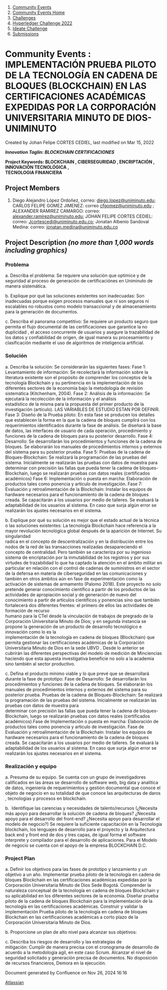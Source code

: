1. [Community Events](index.html)
2. [Community Events Home](Community-Events-Home_21790731.html)
3. [Challenges](Challenges_21792347.html)
4. [Hyperledger Challenge 2022](Hyperledger-Challenge-2022_21792351.html)
5. [Ideate Challenge](Ideate-Challenge_21792356.html)
6. [Submissions](Submissions_21790825.html)

# Community Events : IMPLEMENTACIÓN PRUEBA PILOTO DE LA TECNOLOGÍA EN CADENA DE BLOQUES (BLOCKCHAIN) EN LAS CERTIFICACIONES ACADÉMICAS EXPEDIDAS POR LA CORPORACIÓN UNIVERSITARIA MINUTO DE DIOS-UNIMINUTO

Created by Johan Felipe CORTES CEDIEL, last modified on Mar 15, 2022

***Innovation Taglin: BLOCKCHAIN CERTIFICACIONES***

**Project Keywords: BLOCKCHAIN , CIBERSEGURIDAD , ENCRIPTACIÓN , INNOVACIÓN TECNOLÓGICA ,  
TECNOLOGIA FINANCIERA** 

## Project Members

1. Diego Alejandro López Ordoñez, correo: diego.lopez@uniminuto.edu;  CARLOS FELIPE GOMEZ JIMENEZ: correo [cfgomez@uniminuto.edu](mailto:cfgomez@uniminuto.edu) ; ALEXANDER RAMIREZ CAMARGO: correo: alexander.ramirez@uniminuto.edu; JOHAN FELIPE CORTES CEDIEL: correo: [Jcortescedi@uniminuto.edu.co](mailto:Jcortescedi@uniminuto.edu.co); Jonatan Albenio Sandoval Medina: correo: jonatan.medina@uniminuto.edu.co

## Project Description *(no more than 1,000 words including graphics)*

### Problema

a. Describa el problema: Se requiere una solución que optimice y de seguridad al proceso de generación de certificaciónes en Uniminuto de manera sistemática.

b. Explique por qué las soluciones existentes son inadecuadas: Son inadecuadas porque exigen procesos manuales que ni son seguros ni escalables no robustos como modelo transaccional y de almacenamiento para la generación de documentos.

c. Describa el panorama competitivo: Se requiere un producto seguro que permita el flujo documental de las certificaciones que garantice la no duplicidad , el acceso concurrente de usuarios y asegure la trazabilidad de los datos y confiabilidad de origen, de igual manera su procesamiento y clasificación mediante el uso de algoritmos de inteligencia artificial.

### Solución

a. Describa la solución: Se considerarán las siguientes fases: Fase 1: Levantamiento de información: Se recolectará la información sobre la literatura existente son el propósito de comprender los conceptos de la tecnología Blockchain y su pertinencia en la implementación de los diferentes sectores de la economía bajo la metodología de revisión sistemática (Kitchenham, 2004). Fase 2: Análisis de la información: Se ejecutará la recolección de la información y el análisis  
estadístico de la misma para la propuesta del primer producto de la investigación (artículo). LAS VARIABLES DE ESTUDIO ESTAN POR DEFINIR. Fase 3: Diseño de la Prueba piloto: En esta fase se producen los detalles que establecen la forma en la que la cadena de bloques cumplirá con los requerimientos identificados durante la fase de análisis. Se diseñará la base de datos, las interfaces de usuario de cada operación, procedimiento y funciones de la cadena de bloques para su posterior desarrollo. Fase 4: Desarrollo: Se desarrollarán los procedimientos y funciones de la cadena de bloques. Se elaborarán los manuales de procedimientos internos y externos del sistema para su posterior prueba. Fase 5: Pruebas de la cadena de  
Bloques-Blockchain: Se realizará la programación de las pruebas del sistema. Inicialmente se realizarán las pruebas con datos de muestra para determinar con precisión las fallas que pueda tener la cadena de bloques- Blockchain, luego se realizarán pruebas con datos reales (certificados académicos) Fase 6: Implementación o puesta en marcha: Elaboración de productos tales como ponencia y artículo de investigación. Fase 7: Evaluación y retroalimentación de la Blockchain: Instalar los equipos de hardware necesarios para el funcionamiento de la cadena de bloques creada. Se capacitarán a los usuarios por medio de talleres. Se evaluará la adaptabilidad de los usuarios al sistema. En caso que surja algún error se realizarán los ajustes necesarios en el sistema.

b. Explique por qué su solución es mejor que el estado actual de la técnica o las soluciones existentes: La tecnología Blockchain hace referencia a la mayor revolución tecnológica global después de la aparición de Internet. Su singularidad  
radica en el concepto de descentralización y en la distribución entre los nodos de la red de las transacciones realizadas desapareciendo el concepto de centralidad. Pero también se caracteriza por su ingenioso sistema de encriptación por la inmutabilidad de los registros y por sus virtudes de trazabilidad lo que ha captado la atención en el ámbito militar en particular en relación con el control de cadenas de suministros en el sector de la defensa en materia de ciberseguridad en las comunicaciones y también en otros ámbitos aún en fase de experimentación como la activación de sistemas de armamento (Palomo 2018). Este proyecto no solo pretende generar conocimiento científico a partir de los productos de las  
actividades de apropiación social y de generación de nuevo del conocimiento a partir de artículos científicos y ponencias sino que también fortalecerá dos diferentes frentes: el primero de ellos las actividades de formación de recurso  
humano para la CTeI desde la vinculación de trabajos de pregrado de la Corporación Universitaria Minuto de Dios; y en segunda instancia se propone la generación de un producto de desarrollo tecnológico e innovación como lo es la  
implementación de la tecnología en cadena de bloques (Blockchain) que permita gestionar las certificaciones académicas de la Corporación Universitaria Minuto de Dios en la sede UBVD . Desde lo anterior se cubrirán las diferentes perspectivas del modelo de medición de Minciencias haciendo que esta apuesta investigativa beneficie no solo a la academia sino también al sector productivo.

c. Defina el producto mínimo viable y lo que prevé que se desarrollará durante la fase de prototipo: Fase de Desarrollo: Se desarrollarán los procedimientos y funciones de la cadena de bloques. Se elaborarán los manuales de procedimientos internos y externos del sistema para su posterior prueba. Pruebas de la cadena de Bloques-Blockchain: Se realizará la programación de las pruebas del sistema. Inicialmente se realizarán las pruebas con datos de muestra para  
determinar con precisión las fallas que pueda tener la cadena de bloques- Blockchain, luego se realizarán pruebas con datos reales (certificados académicos).Fase de Implementación o puesta en marcha: Elaboración de productos tales como ponencia y artículo de investigación. Fase de Evaluación y retroalimentación de la Blockchain: Instalar los equipos de hardware necesarios para el funcionamiento de la cadena de bloques creada. Se capacitarán a los usuarios por medio de talleres. Se evaluará la adaptabilidad de los usuarios al sistema. En caso que surja algún error se realizarán los ajustes necesarios en el sistema.

### Realización y equipo

a. Presuma de su equipo. Se cuenta con un grupo de investigadores calificados en las áreas se desarrollo de software web, big data y analítica de datos, ingeniería de requerimientos y gestión documental que conoce el objeto de negocio en su totalidad de que conoce las arquitecturas de daros , tecnologias y procesos en blockchain.

b.  Identifique las carencias y necesidades de talento/recursos (¿Necesita más apoyo para desarrollar la solución de cadena de bloques? ¿Necesita apoyo para el desarrollo del front-end? ¿Necesita apoyo para desarrollar el modelo de negocio?) Se requiere la suficiente capacitación en la Tecnología blockchain, los lenguajes de desarrollo para el proyecto y la Arquitectura back end y front end de dos y tres capas, de igual forma el software interprete y compilador para el desarrollo de aplicaciones. Para el Modelo de negocio se cuenta con el apoyo de la empresa BLOCKCHAIN D.C.

### Project Plan

a. Definir los objetivos para las fases de prototipo y lanzamiento y un objetivo a un año. Implementar prueba piloto de la tecnología en cadena de bloques Blockchain en las certificaciones académicas expedidas por la Corporación Universitaria Minuto de Dios Sede Bogotá. Comprender la naturaleza conceptual de la tecnología en cadena de bloques Blockchain y su aplicabilidad en los diferentes sectores de la economía. Diseñar prueba piloto de la cadena de bloques Blockchain para la implementación de la tecnología en las certificaciones académicas. Construir y validar la implementación Prueba piloto de la tecnología en cadena de bloques Blockchain en las certificaciones académicas a corto plazo de la Corporación Universitaria Minuto de Dios.

b. Proporcione un plan de alto nivel para alcanzar sus objetivos: 

c. Describa los riesgos de desarrollo y las estrategias de mitigación: Cumplir de manera precisa con el cronograma de desarrollo de acuerdo a la metodología agil, en este caso Scrum. Alcanzar el nivel de seguridad solicitado y generación precisa de documentos. No disposición de recursos financieros, Demora en la ejecución. 

Document generated by Confluence on Nov 26, 2024 16:16

[Atlassian](http://www.atlassian.com/)
